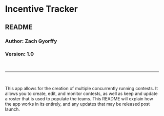 Incentive Tracker
=================
README
-----------------
### Author: Zach Gyorffy
### Version: 1.0
<br>

---

<br>
<p>This app allows for the creation of multiple concurrently running contests. It allows you to create, edit, and monitor contests, as well as keep and update a roster that is used to populate the teams. This README will explain how the app works in its entirely, and any updates that may be released post launch.</p>


